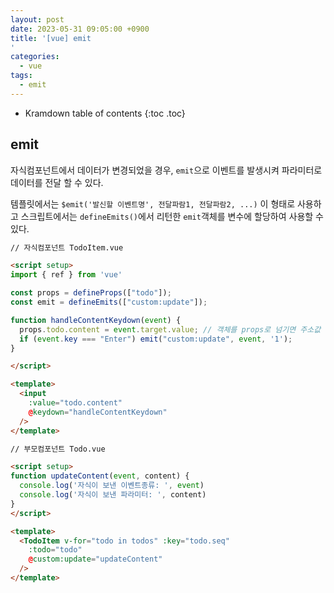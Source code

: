 ```yaml
---
layout: post
date: 2023-05-31 09:05:00 +0900
title: '[vue] emit
'
categories:
  - vue
tags:
  - emit
---
```


* Kramdown table of contents
{:toc .toc}


## emit

자식컴포넌트에서 데이터가 변경되었을 경우, `emit`으로 이벤트를 발생시켜 파라미터로 데이터를 전달 할 수 있다.   


템플릿에서는 `$emit('발신할 이벤트명', 전달파람1, 전달파람2, ...)` 이 형태로 사용하고 스크립트에서는 `defineEmits()`에서 리턴한 `emit`객체를 변수에 할당하여 사용할 수 있다. 


```html
// 자식컴포넌트 TodoItem.vue

<script setup>
import { ref } from 'vue'

const props = defineProps(["todo"]); 
const emit = defineEmits(["custom:update"]);

function handleContentKeydown(event) {
  props.todo.content = event.target.value; // 객체를 props로 넘기면 주소값 복사이므로 객체 연결이 유지된다. 따라서 자식컴포넌트에서 변경한 값은 그대로 부모도 같이 바라본다. 
  if (event.key === "Enter") emit("custom:update", event, '1');
}

</script>

<template>
  <input
    :value="todo.content"
    @keydown="handleContentKeydown"
  />
</template>
```


```html
// 부모컴포넌트 Todo.vue

<script setup>
function updateContent(event, content) {
  console.log('자식이 보낸 이벤트종류: ', event)
  console.log('자식이 보낸 파라미터: ', content)
}
</script>

<template>
  <TodoItem v-for="todo in todos" :key="todo.seq"
    :todo="todo"
    @custom:update="updateContent"
  />
</template>

```





